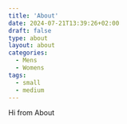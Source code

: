```yaml
---
title: 'About'
date: 2024-07-21T13:39:26+02:00
draft: false
type: about
layout: about
categories:
  - Mens
  - Womens
tags:
  - small
  - medium
---
```


Hi from About